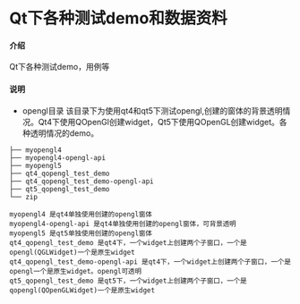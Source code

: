 # Qt下各种测试demo和数据资料

#### 介绍
Qt下各种测试demo，用例等


#### 说明




- opengl目录
    该目录下为使用qt4和qt5下测试opengl,创建的窗体的背景透明情况。Qt4下使用QOpenGl创建widget，Qt5下使用QOpenGL创建widget。各种透明情况的demo。


```
├── myopengl4
├── myopengl4-opengl-api
├── myopengl5
├── qt4_qopengl_test_demo
├── qt4_qopengl_test_demo-opengl-api
├── qt5_qopengl_test_demo
└── zip

myopengl4 是qt4单独使用创建的opengl窗体
myopengl4-opengl-api 是qt4单独使用创建的opengl窗体，可背景透明
myopengl5 是qt5单独使用创建的opengl窗体
qt4_qopengl_test_demo 是qt4下，一个widget上创建两个子窗口，一个是opengl(QGLWidget)一个是原生widget
qt4_qopengl_test_demo-opengl-api 是qt4下，一个widget上创建两个子窗口，一个是opengl一个是原生widget。opengl可透明
qt5_qopengl_test_demo 是qt5下，一个widget上创建两个子窗口，一个是qopengl(QOpenGLWidget)一个是原生widget

```